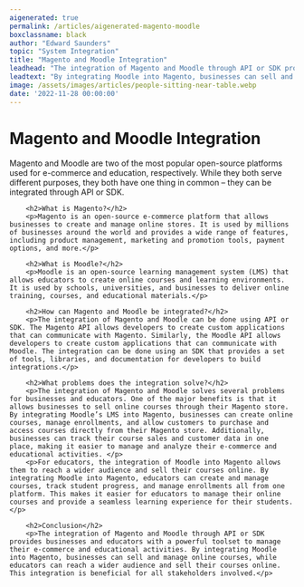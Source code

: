 ```yaml
---
aigenerated: true
permalink: /articles/aigenerated-magento-moodle
boxclassname: black
author: "Edward Saunders"
topic: "System Integration"
title: "Magento and Moodle Integration"
leadhead: "The integration of Magento and Moodle through API or SDK provides businesses and educators with a powerful toolset to manage their e-commerce and educational activities"
leadtext: "By integrating Moodle into Magento, businesses can sell and manage online courses, while educators can reach a wider audience and sell their courses online. This integration is beneficial for all stakeholders involved."
image: /assets/images/articles/people-sitting-near-table.webp
date: '2022-11-28 00:00:00'
---
```

<div class="arttext">        <h1>Magento and Moodle Integration</h1>
        <p>Magento and Moodle are two of the most popular open-source platforms used for e-commerce and education, respectively. While they both serve different purposes, they both have one thing in common – they can be integrated through API or SDK.</p>
        
        <h2>What is Magento?</h2>
        <p>Magento is an open-source e-commerce platform that allows businesses to create and manage online stores. It is used by millions of businesses around the world and provides a wide range of features, including product management, marketing and promotion tools, payment options, and more.</p>
        
        <h2>What is Moodle?</h2>
        <p>Moodle is an open-source learning management system (LMS) that allows educators to create online courses and learning environments. It is used by schools, universities, and businesses to deliver online training, courses, and educational materials.</p>
        
        <h2>How can Magento and Moodle be integrated?</h2>
        <p>The integration of Magento and Moodle can be done using API or SDK. The Magento API allows developers to create custom applications that can communicate with Magento. Similarly, the Moodle API allows developers to create custom applications that can communicate with Moodle. The integration can be done using an SDK that provides a set of tools, libraries, and documentation for developers to build integrations.</p>
        
        <h2>What problems does the integration solve?</h2>
        <p>The integration of Magento and Moodle solves several problems for businesses and educators. One of the major benefits is that it allows businesses to sell online courses through their Magento store. By integrating Moodle’s LMS into Magento, businesses can create online courses, manage enrollments, and allow customers to purchase and access courses directly from their Magento store. Additionally, businesses can track their course sales and customer data in one place, making it easier to manage and analyze their e-commerce and educational activities. </p>
        <p>For educators, the integration of Moodle into Magento allows them to reach a wider audience and sell their courses online. By integrating Moodle into Magento, educators can create and manage courses, track student progress, and manage enrollments all from one platform. This makes it easier for educators to manage their online courses and provide a seamless learning experience for their students.</p>
        
        <h2>Conclusion</h2>
        <p>The integration of Magento and Moodle through API or SDK provides businesses and educators with a powerful toolset to manage their e-commerce and educational activities. By integrating Moodle into Magento, businesses can sell and manage online courses, while educators can reach a wider audience and sell their courses online. This integration is beneficial for all stakeholders involved.</p>
</div>